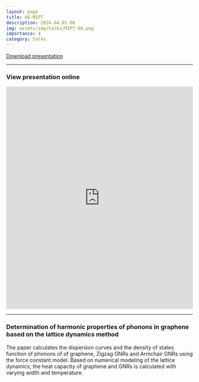 ```yaml
---
layout: page
title: 66-MIPT
description: 2024.04.01-06
img: assets/img/talks/MIPT-66.png
importance: 4
category: talks
---
```


[Download presentation](https://lyushisyan.github.io/assets/pdf/talks/MIPT-2024-PPT.pdf)

---

### View presentation online

<iframe src="https://lyushisyan.github.io/assets/pdf/talks/MIPT-2024-PPT.pdf" width="100%" height="600px" style="border:none;"></iframe>

--- 


### Determination of harmonic properties of phonons in graphene based on the lattice dynamics method

The paper calculates the dispersion curves and the density of states function of phonons of of graphene, Zigzag GNRs and Armchair GNRs using the force constant model. Based on numerical modeling of the lattice dynamics, the heat capacity of graphene and GNRs is calculated with varying width and temperature.


